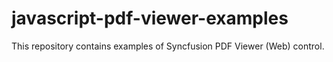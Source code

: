 # javascript-pdf-viewer-examples
This repository contains examples of Syncfusion PDF Viewer (Web) control.
